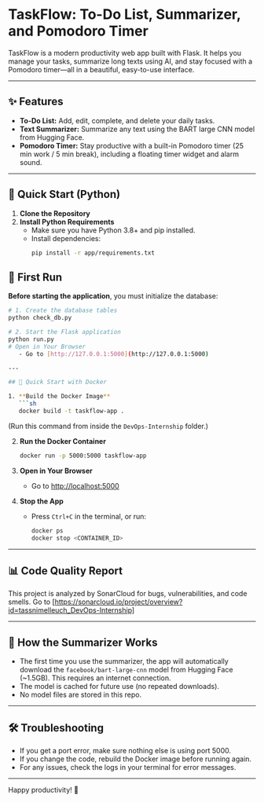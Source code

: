 # TaskFlow: To-Do List, Summarizer, and Pomodoro Timer

TaskFlow is a modern productivity web app built with Flask. It helps you manage your tasks, summarize long texts using AI, and stay focused with a Pomodoro timer—all in a beautiful, easy-to-use interface.

---

## ✨ Features
- **To-Do List:** Add, edit, complete, and delete your daily tasks.
- **Text Summarizer:** Summarize any text using the BART large CNN model from Hugging Face.
- **Pomodoro Timer:** Stay productive with a built-in Pomodoro timer (25 min work / 5 min break), including a floating timer widget and alarm sound.

---

## 🚀 Quick Start (Python)

1. **Clone the Repository**
2. **Install Python Requirements**
   - Make sure you have Python 3.8+ and pip installed.
   - Install dependencies:
     ```sh
     pip install -r app/requirements.txt
     ```
## 🚀 First Run

**Before starting the application**, you must initialize the database:

```bash
# 1. Create the database tables
python check_db.py

# 2. Start the Flask application
python run.py
# Open in Your Browser 
   - Go to [http://127.0.0.1:5000](http://127.0.0.1:5000)

---

## 🐳 Quick Start with Docker

1. **Build the Docker Image**
   ```sh
   docker build -t taskflow-app .
   ```
   (Run this command from inside the `DevOps-Internship` folder.)

2. **Run the Docker Container**
   ```sh
   docker run -p 5000:5000 taskflow-app
   ```

3. **Open in Your Browser**
   - Go to [http://localhost:5000](http://localhost:5000)

4. **Stop the App**
   - Press `Ctrl+C` in the terminal, or run:
     ```sh
     docker ps
     docker stop <CONTAINER_ID>
     ```

---

## 📊 Code Quality Report
This project is analyzed by SonarCloud for bugs, vulnerabilities, and code smells. Go to [https://sonarcloud.io/project/overview?id=tassnimelleuch_DevOps-Internship]

---

## 🤖 How the Summarizer Works
- The first time you use the summarizer, the app will automatically download the `facebook/bart-large-cnn` model from Hugging Face (~1.5GB). This requires an internet connection.
- The model is cached for future use (no repeated downloads).
- No model files are stored in this repo.

---

## 🛠️ Troubleshooting
- If you get a port error, make sure nothing else is using port 5000.
- If you change the code, rebuild the Docker image before running again.
- For any issues, check the logs in your terminal for error messages.

---

Happy productivity! 🎉 
